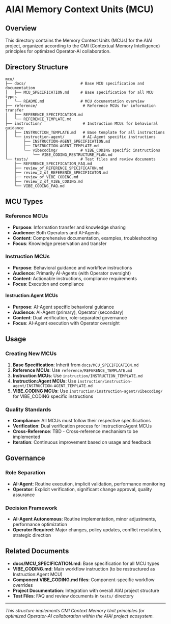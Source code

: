# AIAI Memory Context Units (MCU)

## Overview

This directory contains the Memory Context Units (MCUs) for the AIAI project, organized according to the CMI (Contextual Memory Intelligence) principles for optimized Operator-AI collaboration.

## Directory Structure

```
mcu/
├── docs/                        # Base MCU specification and documentation
│   ├── MCU_SPECIFICATION.md     # Base specification for all MCU types
│   └── README.md                # MCU documentation overview
├── reference/                    # Reference MCUs for information transfer
│   ├── REFERENCE_SPECIFICATION.md
│   └── REFERENCE_TEMPLATE.md
├── instruction/                  # Instruction MCUs for behavioral guidance
│   ├── INSTRUCTION_TEMPLATE.md   # Base template for all instructions
│   └── instruction-agent/        # AI-Agent specific instructions
│       ├── INSTRUCTION-AGENT_SPECIFICATION.md
│       ├── INSTRUCTION-AGENT_TEMPLATE.md
│       └── vibecoding/          # VIBE_CODING specific instructions
│           └── VIBE_CODING_RESTRUCTURE_PLAN.md
└── tests/                       # Test files and review documents
    ├── REFERENCE_SPECIFICATION_FAQ.md
    ├── review_of_REFERENCE_SPECIFICATON.md
    ├── review_2_of_REFERENCE_SPECIFICATON.md
    ├── review_of_VIBE_CODING.md
    ├── review_2_of_VIBE_CODING.md
    └── VIBE_CODING_FAQ.md
```

## MCU Types

### **Reference MCUs**
- **Purpose**: Information transfer and knowledge sharing
- **Audience**: Both Operators and AI-Agents
- **Content**: Comprehensive documentation, examples, troubleshooting
- **Focus**: Knowledge preservation and transfer

### **Instruction MCUs**
- **Purpose**: Behavioral guidance and workflow instructions
- **Audience**: Primarily AI-Agents (with Operator oversight)
- **Content**: Actionable instructions, compliance requirements
- **Focus**: Execution and compliance

#### **Instruction:Agent MCUs**
- **Purpose**: AI-Agent specific behavioral guidance
- **Audience**: AI-Agent (primary), Operator (secondary)
- **Content**: Dual verification, role-separated governance
- **Focus**: AI-Agent execution with Operator oversight

## Usage

### **Creating New MCUs**
1. **Base Specification**: Inherit from `docs/MCU_SPECIFICATION.md`
2. **Reference MCUs**: Use `reference/REFERENCE_TEMPLATE.md`
3. **Instruction MCUs**: Use `instruction/INSTRUCTION_TEMPLATE.md`
4. **Instruction:Agent MCUs**: Use `instruction/instruction-agent/INSTRUCTION-AGENT_TEMPLATE.md`
5. **VIBE_CODING MCUs**: Use `instruction/instruction-agent/vibecoding/` for VIBE_CODING specific instructions

### **Quality Standards**
- **Compliance**: All MCUs must follow their respective specifications
- **Verification**: Dual verification process for Instruction:Agent MCUs
- **Cross-Reference**: TBD - Cross-reference mechanism to be implemented
- **Iteration**: Continuous improvement based on usage and feedback

## Governance

### **Role Separation**
- **AI-Agent**: Routine execution, implicit validation, performance monitoring
- **Operator**: Explicit verification, significant change approval, quality assurance

### **Decision Framework**
- **AI-Agent Autonomous**: Routine implementation, minor adjustments, performance optimization
- **Operator Required**: Major changes, policy updates, conflict resolution, strategic direction

## Related Documents

- **docs/MCU_SPECIFICATION.md**: Base specification for all MCU types
- **VIBE_CODING.md**: Main workflow instruction (to be restructured as Instruction:Agent MCU)
- **Component VIBE_CODING.md files**: Component-specific workflow overrides
- **Project Documentation**: Integration with overall AIAI project structure
- **Test Files**: FAQ and review documents in `tests/` directory

---

*This structure implements CMI Context Memory Unit principles for optimized Operator-AI collaboration within the AIAI project ecosystem.*

